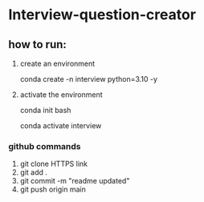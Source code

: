 # Interview-question-creator

## how to run:

1. create an environment


    conda create -n interview python=3.10 -y


2. activate the environment


    conda init bash

    conda activate interview


### github commands



1. git clone HTTPS link
2. git add .
3. git commit -m "readme updated"
4. git push origin main

